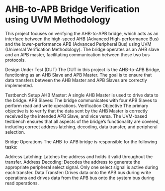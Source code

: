 # AHB-to-APB Bridge Verification using UVM Methodology
This project focuses on verifying the AHB-to-APB bridge, which acts as an interface between the high-speed AHB (Advanced High-performance Bus) and the lower-performance APB (Advanced Peripheral Bus) using UVM (Universal Verification Methodology). The bridge operates as an AHB slave and an APB master, facilitating communication between these two bus protocols.

Design Under Test (DUT)
The DUT in this project is the AHB-to-APB Bridge, functioning as an AHB Slave and APB Master. The goal is to ensure that data transfers between the AHB Master and APB Slaves are correctly implemented.

Testbench Setup
AHB Master: A single AHB Master is used to drive data to the bridge.
APB Slaves: The bridge communicates with four APB Slaves to perform read and write operations.
Verification Objective
The primary objective is to verify that the data sent by the AHB Master is correctly received by the intended APB Slave, and vice versa. The UVM-based testbench ensures that all aspects of the bridge’s functionality are covered, including correct address latching, decoding, data transfer, and peripheral selection.

Bridge Operations
The AHB-to-APB bridge is responsible for the following tasks:

Address Latching: Latches the address and holds it valid throughout the transfer.
Address Decoding: Decodes the address to generate the appropriate peripheral select signal. Only one select signal is active during each transfer.
Data Transfer: Drives data onto the APB bus during write operations and drives data from the APB bus onto the system bus during read operations.
